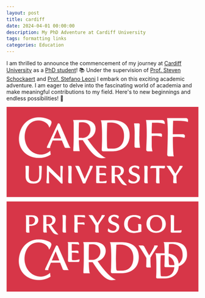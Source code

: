 ```yaml
---
layout: post
title: cardiff
date: 2024-04-01 00:00:00
description: My PhD Adventure at Cardiff University
tags: formatting links
categories: Education
---
```


I am thrilled to announce the commencement of my journey at <a href="https://www.cardiff.ac.uk/">Cardiff University</a>
as a <a href="https://profiles.cardiff.ac.uk/research-staff/nourollaha">PhD student</a>! 📚
Under the supervision of <a href="https://profiles.cardiff.ac.uk/staff/schockaerts1">Prof. Steven
Schockaert</a> and <a href="https://profiles.cardiff.ac.uk/staff/leonis">Prof. Stefano Leoni</a> I embark on this
exciting academic adventure. I am eager to delve into the fascinating world of academia and make
meaningful contributions to my field. Here's to new beginnings and endless possibilities! 🌟

<img src="/assets/img/cu.jpeg">
